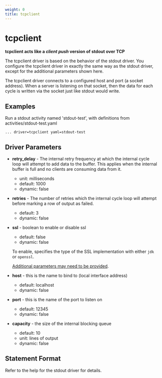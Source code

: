 ```yaml
---
weight: 0
title: tcpclient
---
```

# tcpclient

**tcpclient acts like a _client push_ version of stdout over TCP**

The tcpclient driver is based on the behavior of the stdout driver. You configure the tcpclient driver in exactly the
same way as the stdout driver, except for the additional parameters shown here.

The tcpclient driver connects to a configured host and port (a socket address). When a server is listening on that socket,
then the data for each cycle is written via the socket just like stdout would write.

## Examples

Run a stdout activity named 'stdout-test', with definitions from activities/stdout-test.yaml


    ... driver=tcpclient yaml=stdout-test

## Driver Parameters

- **retry_delay** - The internal retry frequency at which the internal cycle loop will attempt to add data to the
  buffer. This applies when the internal buffer is full and no clients are consuming data from it.
  - unit: milliseconds
  - default: 1000
  - dynamic: false
- **retries** - The number of retries which the internal cycle loop will attempt before marking a row of output as
  failed.
  - default: 3
  - dynamic: false

- **ssl** - boolean to enable or disable ssl
  - default: false
  - dynamic: false

  To enable, specifies the type of the SSL implementation with either `jdk` or `openssl`.

  [Additional parameters may need to be provided](../../../../driver-cql/src/main/resources/ssl.md).

- **host** - this is the name to bind to (local interface address)
  - default: localhost
  - dynamic: false
- **port** - this is the name of the port to listen on
  - default: 12345
  - dynamic: false
- **capacity** - the size of the internal blocking queue
  - default: 10
  - unit: lines of output
  - dynamic: false

## Statement Format

Refer to the help for the stdout driver for details.
